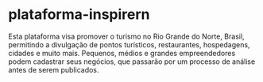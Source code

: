 # plataforma-inspirern
Esta plataforma visa promover o turismo no Rio Grande do Norte, Brasil, permitindo a divulgação de pontos turísticos, restaurantes, hospedagens, cidades e muito mais. Pequenos, médios e grandes empreendedores podem cadastrar seus negócios, que passarão por um processo de análise antes de serem publicados.
